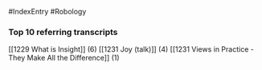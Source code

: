 #IndexEntry #Robology

### Top 10 referring transcripts
[[1229 What is Insight]] (6)
[[1231 Joy (talk)]] (4)
[[1231 Views in Practice - They Make All the Difference]] (1)


